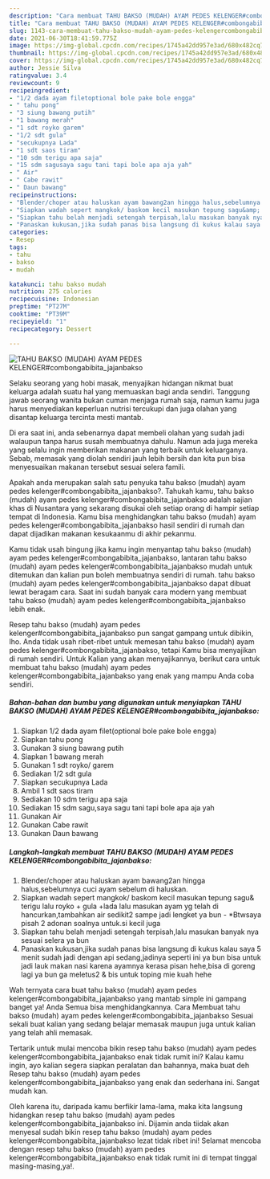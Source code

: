 ```yaml
---
description: "Cara membuat TAHU BAKSO (MUDAH) AYAM PEDES KELENGER#combongabibita_jajanbakso yang enak Untuk Jualan"
title: "Cara membuat TAHU BAKSO (MUDAH) AYAM PEDES KELENGER#combongabibita_jajanbakso yang enak Untuk Jualan"
slug: 1143-cara-membuat-tahu-bakso-mudah-ayam-pedes-kelengercombongabibita-jajanbakso-yang-enak-untuk-jualan
date: 2021-06-30T18:41:59.775Z
image: https://img-global.cpcdn.com/recipes/1745a42dd957e3ad/680x482cq70/tahu-bakso-mudah-ayam-pedes-kelengercombongabibita_jajanbakso-foto-resep-utama.jpg
thumbnail: https://img-global.cpcdn.com/recipes/1745a42dd957e3ad/680x482cq70/tahu-bakso-mudah-ayam-pedes-kelengercombongabibita_jajanbakso-foto-resep-utama.jpg
cover: https://img-global.cpcdn.com/recipes/1745a42dd957e3ad/680x482cq70/tahu-bakso-mudah-ayam-pedes-kelengercombongabibita_jajanbakso-foto-resep-utama.jpg
author: Jessie Silva
ratingvalue: 3.4
reviewcount: 9
recipeingredient:
- "1/2 dada ayam filetoptional bole pake bole engga"
- " tahu pong"
- "3 siung bawang putih"
- "1 bawang merah"
- "1 sdt royko garem"
- "1/2 sdt gula"
- "secukupnya Lada"
- "1 sdt saos tiram"
- "10 sdm terigu apa saja"
- "15 sdm sagusaya sagu tani tapi bole apa aja yah"
- " Air"
- " Cabe rawit"
- " Daun bawang"
recipeinstructions:
- "Blender/choper atau haluskan ayam bawang2an hingga halus,sebelumnya cuci ayam sebelum di haluskan."
- "Siapkan wadah sepert mangkok/ baskom kecil masukan tepung sagu&amp; terigu lalu royko + gula +lada lalu masukan ayam yg telah di hancurkan,tambahkan air sedikit2 sampe jadi lengket ya bun  *Btwsaya pisah 2 adonan soalnya untuk.si kecil juga"
- "Siapkan tahu belah menjadi setengah terpisah,lalu masukan banyak nya sesuai selera ya bun"
- "Panaskan kukusan,jika sudah panas bisa langsung di kukus kalau saya 5 menit sudah jadi dengan api sedang,jadinya seperti ini ya bun bisa untuk jadi lauk makan nasi karena ayamnya kerasa pisan hehe,bisa di goreng lagi ya bun ga meletus2 &amp; bis untuk toping mie kuah hehe"
categories:
- Resep
tags:
- tahu
- bakso
- mudah

katakunci: tahu bakso mudah 
nutrition: 275 calories
recipecuisine: Indonesian
preptime: "PT27M"
cooktime: "PT39M"
recipeyield: "1"
recipecategory: Dessert

---
```



![TAHU BAKSO (MUDAH) AYAM PEDES KELENGER#combongabibita_jajanbakso](https://img-global.cpcdn.com/recipes/1745a42dd957e3ad/680x482cq70/tahu-bakso-mudah-ayam-pedes-kelengercombongabibita_jajanbakso-foto-resep-utama.jpg)

Selaku seorang yang hobi masak, menyajikan hidangan nikmat buat keluarga adalah suatu hal yang memuaskan bagi anda sendiri. Tanggung jawab seorang  wanita bukan cuman menjaga rumah saja, namun kamu juga harus menyediakan keperluan nutrisi tercukupi dan juga olahan yang disantap keluarga tercinta mesti mantab.

Di era  saat ini, anda sebenarnya dapat membeli olahan yang sudah jadi walaupun tanpa harus susah membuatnya dahulu. Namun ada juga mereka yang selalu ingin memberikan makanan yang terbaik untuk keluarganya. Sebab, memasak yang diolah sendiri jauh lebih bersih dan kita pun bisa menyesuaikan makanan tersebut sesuai selera famili. 



Apakah anda merupakan salah satu penyuka tahu bakso (mudah) ayam pedes kelenger#combongabibita_jajanbakso?. Tahukah kamu, tahu bakso (mudah) ayam pedes kelenger#combongabibita_jajanbakso adalah sajian khas di Nusantara yang sekarang disukai oleh setiap orang di hampir setiap tempat di Indonesia. Kamu bisa menghidangkan tahu bakso (mudah) ayam pedes kelenger#combongabibita_jajanbakso hasil sendiri di rumah dan dapat dijadikan makanan kesukaanmu di akhir pekanmu.

Kamu tidak usah bingung jika kamu ingin menyantap tahu bakso (mudah) ayam pedes kelenger#combongabibita_jajanbakso, lantaran tahu bakso (mudah) ayam pedes kelenger#combongabibita_jajanbakso mudah untuk ditemukan dan kalian pun boleh membuatnya sendiri di rumah. tahu bakso (mudah) ayam pedes kelenger#combongabibita_jajanbakso dapat dibuat lewat beragam cara. Saat ini sudah banyak cara modern yang membuat tahu bakso (mudah) ayam pedes kelenger#combongabibita_jajanbakso lebih enak.

Resep tahu bakso (mudah) ayam pedes kelenger#combongabibita_jajanbakso pun sangat gampang untuk dibikin, lho. Anda tidak usah ribet-ribet untuk memesan tahu bakso (mudah) ayam pedes kelenger#combongabibita_jajanbakso, tetapi Kamu bisa menyajikan di rumah sendiri. Untuk Kalian yang akan menyajikannya, berikut cara untuk membuat tahu bakso (mudah) ayam pedes kelenger#combongabibita_jajanbakso yang enak yang mampu Anda coba sendiri.

<!--inarticleads1-->

##### Bahan-bahan dan bumbu yang digunakan untuk menyiapkan TAHU BAKSO (MUDAH) AYAM PEDES KELENGER#combongabibita_jajanbakso:

1. Siapkan 1/2 dada ayam filet(optional bole pake bole engga)
1. Siapkan  tahu pong
1. Gunakan 3 siung bawang putih
1. Siapkan 1 bawang merah
1. Gunakan 1 sdt royko/ garem
1. Sediakan 1/2 sdt gula
1. Siapkan secukupnya Lada
1. Ambil 1 sdt saos tiram
1. Sediakan 10 sdm terigu apa saja
1. Sediakan 15 sdm sagu,saya sagu tani tapi bole apa aja yah
1. Gunakan  Air
1. Gunakan  Cabe rawit
1. Gunakan  Daun bawang




<!--inarticleads2-->

##### Langkah-langkah membuat TAHU BAKSO (MUDAH) AYAM PEDES KELENGER#combongabibita_jajanbakso:

1. Blender/choper atau haluskan ayam bawang2an hingga halus,sebelumnya cuci ayam sebelum di haluskan.
1. Siapkan wadah sepert mangkok/ baskom kecil masukan tepung sagu&amp; terigu lalu royko + gula +lada lalu masukan ayam yg telah di hancurkan,tambahkan air sedikit2 sampe jadi lengket ya bun  - *Btwsaya pisah 2 adonan soalnya untuk.si kecil juga
1. Siapkan tahu belah menjadi setengah terpisah,lalu masukan banyak nya sesuai selera ya bun
1. Panaskan kukusan,jika sudah panas bisa langsung di kukus kalau saya 5 menit sudah jadi dengan api sedang,jadinya seperti ini ya bun bisa untuk jadi lauk makan nasi karena ayamnya kerasa pisan hehe,bisa di goreng lagi ya bun ga meletus2 &amp; bis untuk toping mie kuah hehe




Wah ternyata cara buat tahu bakso (mudah) ayam pedes kelenger#combongabibita_jajanbakso yang mantab simple ini gampang banget ya! Anda Semua bisa menghidangkannya. Cara Membuat tahu bakso (mudah) ayam pedes kelenger#combongabibita_jajanbakso Sesuai sekali buat kalian yang sedang belajar memasak maupun juga untuk kalian yang telah ahli memasak.

Tertarik untuk mulai mencoba bikin resep tahu bakso (mudah) ayam pedes kelenger#combongabibita_jajanbakso enak tidak rumit ini? Kalau kamu ingin, ayo kalian segera siapkan peralatan dan bahannya, maka buat deh Resep tahu bakso (mudah) ayam pedes kelenger#combongabibita_jajanbakso yang enak dan sederhana ini. Sangat mudah kan. 

Oleh karena itu, daripada kamu berfikir lama-lama, maka kita langsung hidangkan resep tahu bakso (mudah) ayam pedes kelenger#combongabibita_jajanbakso ini. Dijamin anda tiidak akan menyesal sudah bikin resep tahu bakso (mudah) ayam pedes kelenger#combongabibita_jajanbakso lezat tidak ribet ini! Selamat mencoba dengan resep tahu bakso (mudah) ayam pedes kelenger#combongabibita_jajanbakso enak tidak rumit ini di tempat tinggal masing-masing,ya!.

